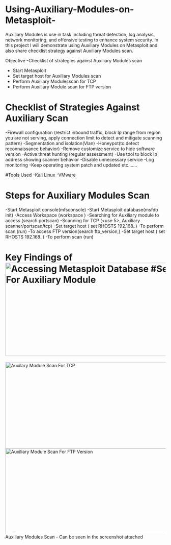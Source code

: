 # Using-Auxiliary-Modules-on-Metasploit-
Auxiliary Modules is use in task including threat detection, log analysis, network monitoring, and offensive testing to enhance system security. In this project I will demonstrate using Auxiliary Modules on Metasploit and also share checklist strategy against Auxiliary Modules scan.

Objective
-Checklist of  strategies against Auxiliary Modules scan 
- Start Metasploit
- Set target  host for Auxiliary Modules scan
- Perform Auxiliary Modulesscan for TCP
- Perform Auxiliary Module scan for FTP version



# Checklist of Strategies Against Auxiliary Scan

-Firewall configuration (restrict inbound traffic, block Ip range from region you are not serving, apply connection limit to detect and mitigate scanning pattern)
-Segmentation and isolation(Vlan)
-Honeypot(to detect reconnaissance behavior) 
-Remove customize service to hide software version 
-Active threat hunting (regular assessment)
-Use tool to block Ip address showing scanner behavior
-Disable unnecessary service
-Log monitoring
-Keep operating system patch and updated etc....... 


#Tools Used
-Kali Linux 
-VMware 



# Steps for Auxiliary Modules Scan
-Start Metasploit console(mfsconsole)
-Start Metasploit database(msfdb init)
-Access Workspace (workspace <name workspace>)
-Searching for Auxiliary module to access (search portscan)
-Scanning  for TCP (<use 5>, Auxiliary scanner/portscan/tcp)
-Set target host ( set RHOSTS 192.168.*.*)
-To perform scan (run)
-To access FTP version(search ftp_version,<use O>)
-Set target host ( set RHOSTS 192.168.*.*)
-To perform scan (run)




# Key Findings of<img width="632" height="292" alt="Accessing Metasploit Database #Searching For Auxiliary Module" src="https://github.com/user-attachments/assets/222bc398-df50-4aed-9a0c-5acefb82ba4c" />
<img width="626" height="270" alt="Auxilary Module Scan For TCP" src="https://github.com/user-attachments/assets/be3e5d07-ac32-4f90-b9e5-ca09582b0254" />
<img width="619" height="269" alt="Auxiliary Module Scan For FTP Version" src="https://github.com/user-attachments/assets/775dbfb0-4f79-413e-a277-2809461a29c7" />
 Auxiliary Modules Scan
- Can be seen in the screenshot attached 
